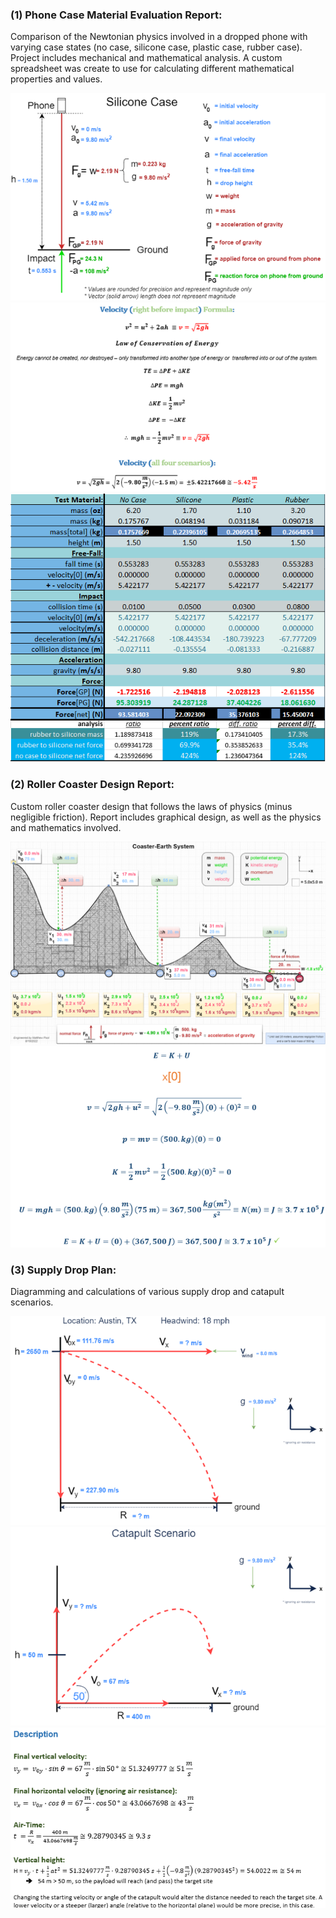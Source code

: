 ### (1) Phone Case Material Evaluation Report:
Comparison of the Newtonian physics involved in a dropped phone with varying case states (no case, silicone case, plastic case, rubber case). Project includes mechanical and mathematical analysis. A custom spreadsheet was create to use for calculating different mathematical properties and values.

![phone1](images/phone1.png)
![phone1](images/phone2.png)
![phone1](images/phone3.png)

### (2) Roller Coaster Design Report:
Custom roller coaster design that follows the laws of physics (minus negligible friction). Report includes graphical design, as well as the physics and mathematics involved.
    
![coaster1](images/coaster1.png)
![coaster1](images/coaster2.png)

### (3) Supply Drop Plan:
Diagramming and calculations of various supply drop and catapult scenarios.

![drop](images/drop1.png)
![drop](images/drop2.png)
![drop](images/drop3.png)
